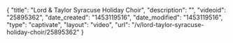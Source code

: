 {
    "title": "Lord & Taylor Syracuse Holiday Choir",
    "description": "",
    "videoid": "25895362",
    "date_created": "1453119516",
    "date_modified": "1453119516",
    "type": "captivate",
    "layout": "video",
    "url": "\/v\/lord-taylor-syracuse-holiday-choir\/25895362"
}